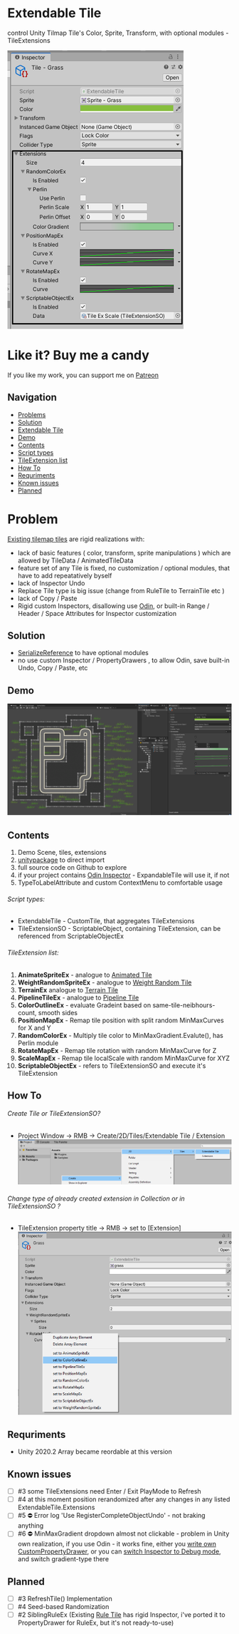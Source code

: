 # Extendable Tile
control Unity Tilmap Tile's Color, Sprite, Transform, with optional modules - TileExtensions

![alt text](https://github.com/mitay-walle/Extendable-Tile/blob/master/Documentation/readme_preview.png)

# Like it? Buy me a candy
If you like my work, you can support me on [Patreon](https://www.patreon.com/mitaywalle)

## Navigation
- [Problems](https://github.com/mitay-walle/Extendable-Tile#problems)
- [Solution](https://github.com/mitay-walle/Extendable-Tile#solution)
- [Extendable Tile](https://github.com/mitay-walle/Extendable-Tile#extendable-tile)
- [Demo](https://github.com/mitay-walle/Extendable-Tile#demo)
- [Contents](https://github.com/mitay-walle/Extendable-Tile#contents)
- [Script types](https://github.com/mitay-walle/Extendable-Tile#script-types)
- [TileExtension list](https://github.com/mitay-walle/Extendable-Tile#tileextension-list)
- [How To](https://github.com/mitay-walle/Extendable-Tile#how-to)
- [Requriments](https://github.com/mitay-walle/Extendable-Tile#requriments)
- [Known issues](https://github.com/mitay-walle/Extendable-Tile#known-issues)
- [Planned](https://github.com/mitay-walle/Extendable-Tile#known-issues)

# Problem
[Existing tilemap tiles](https://docs.unity3d.com/Packages/com.unity.2d.tilemap.extras@1.5/manual/Tiles.html) are rigid realizations with:
- lack of basic features ( color, transform, sprite manipulations ) which are allowed by TileData / AnimatedTileData
- feature set of any Tile is fixed, no customization / optional modules, that have to add repeatatively byself
- lack of Inspector Undo
- Replace Tile type is big issue (change from RuleTile to TerrainTile etc )
- lack of Copy / Paste
- Rigid custom Inspectors, disallowing use [Odin](https://odininspector.com/), or built-in Range / Header / Space Attributes for Inspector customization

## Solution
- [SerializeReference](https://docs.unity3d.com/2019.3/Documentation/ScriptReference/SerializeReference.html) to have optional modules
- no use custom Inspector / PropertyDrawers , to allow Odin, save built-in Undo, Copy / Paste, etc

## Demo
![alt text](https://github.com/mitay-walle/Extendable-Tile/blob/master/Documentation/demo_preview.png)

## Contents
1. Demo Scene, tiles, extensions
2. [unitypackage](https://github.com/mitay-walle/Extendable-Tile/blob/master/extendableTilePacked.unitypackage) to direct import
3. full source code on Github to explore
4. if your project contains [Odin Inspector](https://odininspector.com/) - ExpandableTile will use it, if not
5. TypeToLabelAttribute and custom ContextMenu to comfortable usage

###### Script types:
- ExtendableTile - CustomTile, that aggregates TileExtensions
- TileExtensionSO - ScriptableObject, containing TileExtension, can be referenced from ScriptableObjectEx


###### TileExtension list:
1. **AnimateSpriteEx** - analogue to [Animated Tile](https://docs.unity3d.com/Packages/com.unity.2d.tilemap.extras@1.6/manual/AnimatedTile.html)
2. **WeightRandomSpriteEx** - analogue to [Weight Random Tile](https://docs.unity3d.com/Packages/com.unity.2d.tilemap.extras@1.5/manual/WeightedRandomTile.html)
3. **TerrainEx** analogue to [Terrain Tile](https://docs.unity3d.com/Packages/com.unity.2d.tilemap.extras@1.5/manual/TerrainTile.html)
4. **PipelineTileEx** - analogue to [Pipeline Tile](https://docs.unity3d.com/Packages/com.unity.2d.tilemap.extras@1.5/manual/PipelineTile.html)
5. **ColorOutlineEx** - evaluate Gradeint based on same-tile-neibhours-count, smooth sides
6. **PositionMapEx** - Remap tile position with split random MinMaxCurves for X and Y
7. **RandomColorEx** - Multiply tile color to MinMaxGradient.Evalute(), has Perlin module
8. **RotateMapEx** - Remap tile rotation with random MinMaxCurve for Z
9. **ScaleMapEx** - Remap tile localScale with random MinMaxCurve for XYZ
10. **ScriptableObjectEx** - refers to TileExtensionSO and execute it's TileExtension

## How To
###### Create Tile or TileExtensionSO?
- Project Window -> RMB -> Create/2D/Tiles/Extendable Tile / Extension
![alt text](https://github.com/mitay-walle/Extendable-Tile/blob/master/Documentation/Instruction_createTile_ProjectContextMenu.png?raw=true)
###### Change type of already created extension in Collection or in TileExtensionSO ?
- TileExtension property title -> RMB -> set to \[Extension]
![alt text](https://github.com/mitay-walle/Extendable-Tile/blob/master/Documentation/Instruction_setType_ContextMenu.png?raw=true)

## Requriments
- Unity 2020.2 Array became reordable at this version
 
## Known issues
- [ ] #3 some TileExtensions need Enter / Exit PlayMode to Refresh
- [ ] #4 at this moment position rerandomized after any changes in any listed ExtendableTile.Extensions
- [ ] #5 :no_entry: Error log 'Use RegisterCompleteObjectUndo' - not braking anything<br/>
- [ ] #6 :no_entry: MinMaxGradient dropdown almost not clickable - problem in Unity own realization, if you use Odin - it works fine, either you [write own CustomPropertyDrawer](https://docs.unity3d.com/ru/2019.3/Manual/editor-PropertyDrawers.html), or you can [switch Inspector to Debug mode](https://docs.unity3d.com/Manual/InspectorOptions.html), and switch gradient-type there 

## Planned
- [ ] #3 RefreshTile() Implementation
- [ ] #4 Seed-based Randomization
- [ ] #2 SiblingRuleEx (Existing [Rule Tile](https://docs.unity3d.com/Packages/com.unity.2d.tilemap.extras@1.6/manual/RuleTile.html) has rigid Inspector, i've ported it to PropertyDrawer for RuleEx, but it's not ready-to-use)
